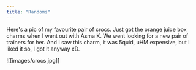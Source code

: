 ```yaml
---
title: "Randoms"
---
```

Here's a pic of my favourite pair of crocs. Just got the orange juice box charms when I went out with Asma K. We went looking for a new pair of trainers for her. And I saw this charm, it was 5quid, uHM expensive, but I liked it so, I got it anyway xD.  

![[images/crocs.jpg]]